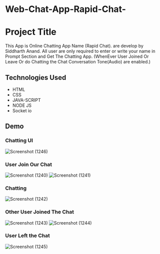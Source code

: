 # Web-Chat-App-Rapid-Chat-

# Project Title
This App is Online Chatting App Name (Rapid Chat). are develop by Siddharth Anand.
All user are only required to enter or write your name in Prompt Section and Get The Chatting App.
(WhenEver User Joined Or Leave Or do Chatting the Chat Conversation Tone(Audio) are enabled.)

## Technologies Used
- HTML
- CSS
- JAVA-SCRIPT
- NODE JS
- Socket io

## Demo

### Chatting UI
![Screenshot (1246)](https://github.com/siddharth799/Web-Chat-App-Rapid-Chat-/assets/115414262/6ce9b616-1653-4695-9f17-17d0b4eab808)

### User Join Our Chat
![Screenshot (1240)](https://github.com/siddharth799/Web-Chat-App-Rapid-Chat-/assets/115414262/65279370-4634-4e10-8b50-11c35645c3ec)
![Screenshot (1241)](https://github.com/siddharth799/Web-Chat-App-Rapid-Chat-/assets/115414262/8d334e71-8145-4b48-88b3-86a7bfc93d37)

### Chatting
![Screenshot (1242)](https://github.com/siddharth799/Web-Chat-App-Rapid-Chat-/assets/115414262/e6a790a3-92a7-4454-86c3-5fddd7993594)

### Other User Joined The Chat
![Screenshot (1243)](https://github.com/siddharth799/Web-Chat-App-Rapid-Chat-/assets/115414262/b4a33a61-754f-42ce-9a10-c93edd699a68)
![Screenshot (1244)](https://github.com/siddharth799/Web-Chat-App-Rapid-Chat-/assets/115414262/15db6f3e-0240-425a-b701-ee240e37cdde)

### User Left the Chat
![Screenshot (1245)](https://github.com/siddharth799/Web-Chat-App-Rapid-Chat-/assets/115414262/5c55e0fc-d835-497f-a745-1013f79fc23a)

